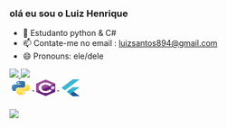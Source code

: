 ### olá eu sou o Luiz Henrique

- 🌱 Estudanto python & C#
- 📫 Contate-me no email : luizsantos894@gmail.com
- 😄 Pronouns: ele/dele

 <div>
  <a href="https://github.com/Luiz-H3nrique">
  <img height="180em" src="https://github-readme-stats.vercel.app/api?username=Luiz-H3nrique&show_icons=true&theme=dark&include_all_commits=true&count_private=true"/>
  <img height="180em" src="https://github-readme-stats.vercel.app/api/top-langs/?username=Luiz-H3nrique&layout=compact&langs_count=7&theme=dark"/>
</div>
  <img align="center" alt="Luiz-Python" height="30" width="40" src="https://raw.githubusercontent.com/devicons/devicon/master/icons/python/python-original.svg">
  <img align="center" alt="Luiz-Csharp" height="30" width="40" src="https://raw.githubusercontent.com/devicons/devicon/master/icons/csharp/csharp-original.svg">
   <img align="center" alt="Luiz-flutter" height="30" width="40" src="https://github.com/devicons/devicon/blob/master/icons/flutter/flutter-original.svg">
  
</div>

###
<div> 

  <a href="https://www.linkedin.com/in/luiz-henrique-1759181a0/" target="_blank"><img src="https://img.shields.io/badge/-LinkedIn-%230077B5?style=for-the-badge&logo=linkedin&logoColor=white" target="_blank"></a> 

  ###
